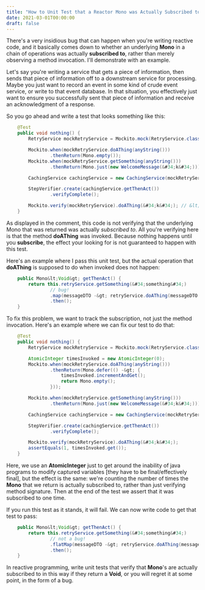 ```yaml
---
title: "How to Unit Test that a Reactor Mono was Actually Subscribed to"
date: 2021-03-01T00:00:00
draft: false
---
```


There&#39;s a very insidious bug that can happen when you&#39;re writing reactive code, and it basically comes down to whether an underlying **Mono** in a chain of operations was actually **subscribed to**, rather than merely observing a method invocation. I&#39;ll demonstrate with an example.

Let&#39;s say you&#39;re writing a service that gets a piece of information, then sends that piece of information off to a downstream service for processing. Maybe you just want to record an event in some kind of crude event service, or write to that event database. In that situation, you effectively just want to ensure you successfully sent that piece of information and receive an acknowledgment of a response.

So you go ahead and write a test that looks something like this:

``` java
    @Test
    public void nothing() {
        RetryService mockRetryService = Mockito.mock(RetryService.class);

        Mockito.when(mockRetryService.doAThing(anyString()))
                .thenReturn(Mono.empty());
        Mockito.when(mockRetryService.getSomething(anyString()))
                .thenReturn(Mono.just(new WelcomeMessage(&#34;k&#34;)));

        CachingService cachingService = new CachingService(mockRetryService);

        StepVerifier.create(cachingService.getThenAct())
                .verifyComplete();

        Mockito.verify(mockRetryService).doAThing(&#34;k&#34;); // &lt;-- this is not testing what you think
    }

```

As displayed in the comment, this code is not verifying that the underlying Mono that was returned was actually _subscribed to_. All you&#39;re verifying here is that the method **doAThing** was invoked. Because nothing happens until you **subscribe**, the effect your looking for is not guaranteed to happen with this test.

Here&#39;s an example where I pass this unit test, but the actual operation that **doAThing** is supposed to do when invoked does not happen:

``` java
    public Mono&lt;Void&gt; getThenAct() {
        return this.retryService.getSomething(&#34;something&#34;)
                // bug!
                .map(messageDTO -&gt; retryService.doAThing(messageDTO.getMessage()))
                .then();
    }

```

To fix this problem, we want to track the subscription, not just the method invocation. Here&#39;s an example where we can fix our test to do that:

``` java
    @Test
    public void nothing() {
        RetryService mockRetryService = Mockito.mock(RetryService.class);

        AtomicInteger timesInvoked = new AtomicInteger(0);
        Mockito.when(mockRetryService.doAThing(anyString()))
                .thenReturn(Mono.defer(() -&gt; {
                    timesInvoked.incrementAndGet();
                    return Mono.empty();
                }));

        Mockito.when(mockRetryService.getSomething(anyString()))
                .thenReturn(Mono.just(new WelcomeMessage(&#34;k&#34;)));

        CachingService cachingService = new CachingService(mockRetryService);

        StepVerifier.create(cachingService.getThenAct())
                .verifyComplete();

        Mockito.verify(mockRetryService).doAThing(&#34;k&#34;);
        assertEquals(1, timesInvoked.get());
    }

```

Here, we use an **AtomicInteger** just to get around the inability of java programs to modify captured variables \[they have to be final/effectively final\], but the effect is the same: we&#39;re counting the number of times the **Mono** that we return is actually subscribed to, rather than just verifying method signature. Then at the end of the test we assert that it was subscribed to one time.

If you run this test as it stands, it will fail. We can now write code to get that test to pass:

``` java
    public Mono&lt;Void&gt; getThenAct() {
        return this.retryService.getSomething(&#34;something&#34;)
                // not a bug!
                .flatMap(messageDTO -&gt; retryService.doAThing(messageDTO.getMessage()))
                .then();
    }

```

In reactive programming, write unit tests that verify that **Mono**&#39;s are actually subscribed to in this way if they return a **Void**, or you will regret it at some point, in the form of a bug.



